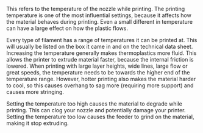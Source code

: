 This refers to the temperature of the nozzle while printing. The printing temperature is one of the most influential settings, because it affects how the material behaves during printing. Even a small different in temperature can have a large effect on how the plastic flows.

Every type of filament has a range of temperatures it can be printed at. This will usually be listed on the box it came in and on the technical data sheet. Increasing the temperature generally makes thermoplastics more fluid. This allows the printer to extrude material faster, because the internal friction is lowered. When printing with large layer heights, wide lines, large flow or great speeds, the temperature needs to be towards the higher end of the temperature range. However, hotter printing also makes the material harder to cool, so this causes overhang to sag more (requiring more support) and causes more stringing.

Setting the temperature too high causes the material to degrade while printing. This can clog your nozzle and potentially damage your printer. Setting the temperature too low causes the feeder to grind on the material, making it stop extruding.